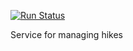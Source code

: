 [![Run Status](https://api.shippable.com/projects/587378c79a67460f00965c80/badge?branch=master)](https://app.shippable.com/projects/587378c79a67460f00965c80)

Service for managing hikes
